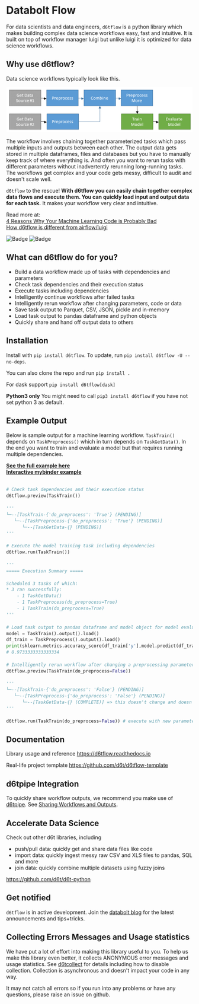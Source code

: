 # Databolt Flow

For data scientists and data engineers, `d6tflow` is a python library which makes building complex data science workflows easy, fast and intuitive. It is built on top of workflow manager luigi but unlike luigi it is optimized for data science workflows.

## Why use d6tflow?

Data science workflows typically look like this.

![Sample Data Workflow](docs/d6tflow-docs-graph.png?raw=true "Sample Data Workflow")

The workflow involves chaining together parameterized tasks which pass multiple inputs and outputs between each other. The output data gets stored in multiple dataframes, files and databases but you have to manually keep track of where everything is. And often you want to rerun tasks with different parameters without inadvertently rerunning long-running tasks. The workflows get complex and your code gets messy, difficult to audit and doesn't scale well.

`d6tflow` to the rescue! **With d6tflow you can easily chain together complex data flows and execute them. You can quickly load input and output data for each task.** It makes your workflow very clear and intuitive.

Read more at:  
[4 Reasons Why Your Machine Learning Code is Probably Bad](https://github.com/d6t/d6t-python/blob/master/blogs/reasons-why-bad-ml-code.rst)  
[How d6tflow is different from airflow/luigi](https://github.com/d6t/d6t-python/blob/master/blogs/datasci-dags-airflow-meetup.md)

![Badge](https://www.kdnuggets.com/images/tkb-1904-p.png "Badge")
![Badge](https://www.kdnuggets.com/images/tkb-1902-g.png "Badge")

## What can d6tflow do for you?

* Build a data workflow made up of tasks with dependencies and parameters
* Check task dependencies and their execution status
* Execute tasks including dependencies
* Intelligently continue workflows after failed tasks
* Intelligently rerun workflow after changing parameters, code or data
* Save task output to Parquet, CSV, JSON, pickle and in-memory
* Load task output to pandas dataframe and python objects
* Quickly share and hand off output data to others


## Installation

Install with `pip install d6tflow`. To update, run `pip install d6tflow -U --no-deps`.

You can also clone the repo and run `pip install .`

For dask support `pip install d6tflow[dask]`

**Python3 only** You might need to call `pip3 install d6tflow` if you have not set python 3 as default.

## Example Output

Below is sample output for a machine learning workflow. `TaskTrain()` depends on `TaskPreprocess()` which in turn depends on `TaskGetData()`. In the end you want to train and evaluate a model but that requires running multiple dependencies. 

**[See the full example here](http://tiny.cc/d6tflow-start-example)**  
**[Interactive mybinder example](http://tiny.cc/d6tflow-start-interactive)**

```python

# Check task dependencies and their execution status
d6tflow.preview(TaskTrain())

'''
└─--[TaskTrain-{'do_preprocess': 'True'} (PENDING)]
   └─--[TaskPreprocess-{'do_preprocess': 'True'} (PENDING)]
      └─--[TaskGetData-{} (PENDING)]
'''

# Execute the model training task including dependencies
d6tflow.run(TaskTrain())

'''
===== Execution Summary =====

Scheduled 3 tasks of which:
* 3 ran successfully:
    - 1 TaskGetData()
    - 1 TaskPreprocess(do_preprocess=True)
    - 1 TaskTrain(do_preprocess=True)
'''

# Load task output to pandas dataframe and model object for model evaluation
model = TaskTrain().output().load()
df_train = TaskPreprocess().output().load()
print(sklearn.metrics.accuracy_score(df_train['y'],model.predict(df_train.iloc[:,:-1])))
# 0.9733333333333334

# Intelligently rerun workflow after changing a preprocessing parameter
d6tflow.preview(TaskTrain(do_preprocess=False))

'''
└─--[TaskTrain-{'do_preprocess': 'False'} (PENDING)]
   └─--[TaskPreprocess-{'do_preprocess': 'False'} (PENDING)]
      └─--[TaskGetData-{} (COMPLETE)] => this doesn't change and doesn't need to rerun
'''

d6tflow.run(TaskTrain(do_preprocess=False)) # execute with new parameter

```

## Documentation

Library usage and reference https://d6tflow.readthedocs.io

Real-life project template https://github.com/d6t/d6tflow-template

## d6tpipe Integration

To quickly share workflow outputs, we recommend you make use of [d6tpipe](https://github.com/d6t/d6tpipe). See [Sharing Workflows and Outputs](https://d6tflow.readthedocs.io/en/latest/collaborate.html).

## Accelerate Data Science

Check out other d6t libraries, including  
* push/pull data: quickly get and share data files like code
* import data: quickly ingest messy raw CSV and XLS files to pandas, SQL and more
* join data: quickly combine multiple datasets using fuzzy joins

https://github.com/d6t/d6t-python

## Get notified

`d6tflow` is in active development. Join the [databolt blog](http://blog.databolt.tech) for the latest announcements and tips+tricks.

## Collecting Errors Messages and Usage statistics

We have put a lot of effort into making this library useful to you. To help us make this library even better, it collects ANONYMOUS error messages and usage statistics. See [d6tcollect](https://github.com/d6t/d6tcollect) for details including how to disable collection. Collection is asynchronous and doesn't impact your code in any way.

It may not catch all errors so if you run into any problems or have any questions, please raise an issue on github.

